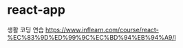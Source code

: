 # react-app
 
생활 코딩 연습
https://www.inflearn.com/course/react-%EC%83%9D%ED%99%9C%EC%BD%94%EB%94%A9/l
